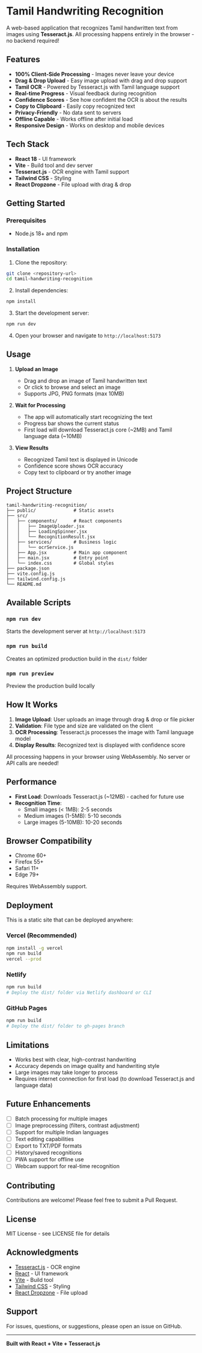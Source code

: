 # Tamil Handwriting Recognition

A web-based application that recognizes Tamil handwritten text from images using **Tesseract.js**. All processing happens entirely in the browser - no backend required!

## Features

- **100% Client-Side Processing** - Images never leave your device
- **Drag & Drop Upload** - Easy image upload with drag and drop support
- **Tamil OCR** - Powered by Tesseract.js with Tamil language support
- **Real-time Progress** - Visual feedback during recognition
- **Confidence Scores** - See how confident the OCR is about the results
- **Copy to Clipboard** - Easily copy recognized text
- **Privacy-Friendly** - No data sent to servers
- **Offline Capable** - Works offline after initial load
- **Responsive Design** - Works on desktop and mobile devices

## Tech Stack

- **React 18** - UI framework
- **Vite** - Build tool and dev server
- **Tesseract.js** - OCR engine with Tamil support
- **Tailwind CSS** - Styling
- **React Dropzone** - File upload with drag & drop

## Getting Started

### Prerequisites

- Node.js 18+ and npm

### Installation

1. Clone the repository:
```bash
git clone <repository-url>
cd tamil-handwriting-recognition
```

2. Install dependencies:
```bash
npm install
```

3. Start the development server:
```bash
npm run dev
```

4. Open your browser and navigate to `http://localhost:5173`

## Usage

1. **Upload an Image**
   - Drag and drop an image of Tamil handwritten text
   - Or click to browse and select an image
   - Supports JPG, PNG formats (max 10MB)

2. **Wait for Processing**
   - The app will automatically start recognizing the text
   - Progress bar shows the current status
   - First load will download Tesseract.js core (~2MB) and Tamil language data (~10MB)

3. **View Results**
   - Recognized Tamil text is displayed in Unicode
   - Confidence score shows OCR accuracy
   - Copy text to clipboard or try another image

## Project Structure

```
tamil-handwriting-recognition/
├── public/              # Static assets
├── src/
│   ├── components/      # React components
│   │   ├── ImageUploader.jsx
│   │   ├── LoadingSpinner.jsx
│   │   └── RecognitionResult.jsx
│   ├── services/        # Business logic
│   │   └── ocrService.js
│   ├── App.jsx          # Main app component
│   ├── main.jsx         # Entry point
│   └── index.css        # Global styles
├── package.json
├── vite.config.js
├── tailwind.config.js
└── README.md
```

## Available Scripts

### `npm run dev`
Starts the development server at `http://localhost:5173`

### `npm run build`
Creates an optimized production build in the `dist/` folder

### `npm run preview`
Preview the production build locally

## How It Works

1. **Image Upload**: User uploads an image through drag & drop or file picker
2. **Validation**: File type and size are validated on the client
3. **OCR Processing**: Tesseract.js processes the image with Tamil language model
4. **Display Results**: Recognized text is displayed with confidence score

All processing happens in your browser using WebAssembly. No server or API calls are needed!

## Performance

- **First Load**: Downloads Tesseract.js (~12MB) - cached for future use
- **Recognition Time**:
  - Small images (< 1MB): 2-5 seconds
  - Medium images (1-5MB): 5-10 seconds
  - Large images (5-10MB): 10-20 seconds

## Browser Compatibility

- Chrome 60+
- Firefox 55+
- Safari 11+
- Edge 79+

Requires WebAssembly support.

## Deployment

This is a static site that can be deployed anywhere:

### Vercel (Recommended)
```bash
npm install -g vercel
npm run build
vercel --prod
```

### Netlify
```bash
npm run build
# Deploy the dist/ folder via Netlify dashboard or CLI
```

### GitHub Pages
```bash
npm run build
# Deploy the dist/ folder to gh-pages branch
```

## Limitations

- Works best with clear, high-contrast handwriting
- Accuracy depends on image quality and handwriting style
- Large images may take longer to process
- Requires internet connection for first load (to download Tesseract.js and language data)

## Future Enhancements

- [ ] Batch processing for multiple images
- [ ] Image preprocessing (filters, contrast adjustment)
- [ ] Support for multiple Indian languages
- [ ] Text editing capabilities
- [ ] Export to TXT/PDF formats
- [ ] History/saved recognitions
- [ ] PWA support for offline use
- [ ] Webcam support for real-time recognition

## Contributing

Contributions are welcome! Please feel free to submit a Pull Request.

## License

MIT License - see LICENSE file for details

## Acknowledgments

- [Tesseract.js](https://tesseract.projectnaptha.com/) - OCR engine
- [React](https://react.dev/) - UI framework
- [Vite](https://vitejs.dev/) - Build tool
- [Tailwind CSS](https://tailwindcss.com/) - Styling
- [React Dropzone](https://react-dropzone.js.org/) - File upload

## Support

For issues, questions, or suggestions, please open an issue on GitHub.

---

**Built with React + Vite + Tesseract.js**
